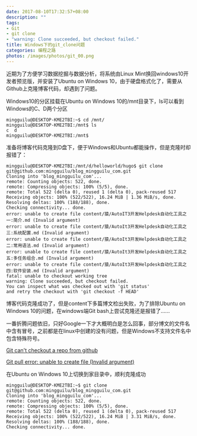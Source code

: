 ```yaml
---
date: 2017-08-10T17:32:57+08:00
description: ""
tags: 
- Git
- git clone
- "warning: Clone succeeded, but checkout failed."
title: Windows下的git_clone问题
categories: 编程之路
photos: /images/photos/git_00.png
---
```


近期为了方便学习数据挖掘与数据分析，将系统由Linux Mint换回windows10开发者预览版，并安装了Ubuntu on Windows 10，由于硬盘格式化了，需要从Github上克隆博客代码，却遇到了问题。

<!--more-->

Windows10的分区挂载在Ubuntu on Windows 10的/mnt目录下，ls可以看到Windows的C、D两个分区

	mingguilu@DESKTOP-KME2TBI:~$ cd /mnt/
	mingguilu@DESKTOP-KME2TBI:/mnt$ ls
	c  d
	mingguilu@DESKTOP-KME2TBI:/mnt$

准备将博客代码克隆到D盘下，便于Windows和Ubuntu都能操作，但是克隆时却报错了：

	mingguilu@DESKTOP-KME2TBI:/mnt/d/helloworld/hugo$ git clone git@github.com:mingguilu/blog_mingguilu_com.git
	Cloning into 'blog_mingguilu_com'...
	remote: Counting objects: 522, done.
	remote: Compressing objects: 100% (5/5), done.
	remote: Total 522 (delta 0), reused 1 (delta 0), pack-reused 517
	Receiving objects: 100% (522/522), 16.24 MiB | 1.36 MiB/s, done.
	Resolving deltas: 100% (188/188), done.
	Checking connectivity... done.
	error: unable to create file content/猿/AutoIT3开发Helpdesk自动化工具之一:简介.md (Invalid argument)
	error: unable to create file content/猿/AutoIt3开发Helpdesk自动化工具之三:系统配置.md (Invalid argument)
	error: unable to create file content/猿/AutoIt3开发Helpdesk自动化工具之二:常用语法.md (Invalid argument)
	error: unable to create file content/猿/AutoIt3开发Helpdesk自动化工具之五:多任务组合.md (Invalid argument)
	error: unable to create file content/猿/AutoIt3开发Helpdesk自动化工具之四:软件安装.md (Invalid argument)
	fatal: unable to checkout working tree
	warning: Clone succeeded, but checkout failed.
	You can inspect what was checked out with 'git status'
	and retry the checkout with 'git checkout -f HEAD'

博客代码克隆成功了，但是content下多篇博文检出失败，为了排除Ubuntu on Windows 10的问题，在windows端Git bash上尝试克隆还是报错了......

一番折腾问题依旧，只好Google一下才大概明白是怎么回事，部分博文的文件名中含有冒号，之前都是在linux中创建的没有问题，但是Windows不支持文件名中包含特殊符号。

[Git can't checkout a repo from github](https://stackoverflow.com/questions/20715804/git-cant-checkout-a-repo-from-github) 

[Git pull error: unable to create file (Invalid argument)](https://stackoverflow.com/questions/26097568/git-pull-error-unable-to-create-file-invalid-argument) 

在Ubuntu on Windows 10上切换到家目录中，顺利克隆成功
	
	mingguilu@DESKTOP-KME2TBI:~$ git clone git@github.com:mingguilu/blog_mingguilu_com.git
	Cloning into 'blog_mingguilu_com'...
	remote: Counting objects: 522, done.
	remote: Compressing objects: 100% (5/5), done.
	remote: Total 522 (delta 0), reused 1 (delta 0), pack-reused 517
	Receiving objects: 100% (522/522), 16.24 MiB | 3.31 MiB/s, done.
	Resolving deltas: 100% (188/188), done.
	Checking connectivity... done.
